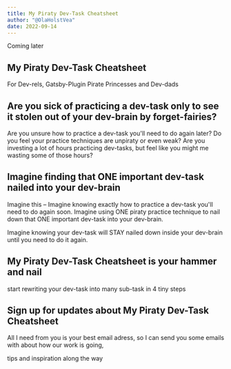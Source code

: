 ```yaml
---
title: My Piraty Dev-Task Cheatsheet
author: "@OlaHolstVea"
date: 2022-09-14
---
```

Coming later

## My Piraty Dev-Task Cheatsheet

For Dev-rels, Gatsby-Plugin Pirate Princesses and Dev-dads

## Are you sick of practicing a dev-task only to see it stolen out of your dev-brain by forget-fairies?

Are you unsure how to practice a dev-task you'll need to do again later? Do you feel your practice techniques are unpiraty or even weak? Are you investing a lot of hours practicing dev-tasks, but feel like you might me wasting some of those hours?

## Imagine finding that ONE important dev-task nailed into your dev-brain

Imagine this – Imagine knowing exactly how to practice a dev-task you'll need to do again soon. Imagine using ONE piraty practice technique to nail down that ONE important dev-task into your dev-brain.

Imagine knowing your dev-task will STAY nailed down inside your dev-brain until you need to do it again.


## My Piraty Dev-Task Cheatsheet is your hammer and nail
start rewriting your dev-task into many sub-task in 4 tiny steps


## Sign up for updates about My Piraty Dev-Task Cheatsheet

All I need from you is your best email adress, so I can send you some emails with about how our work is going,



tips and inspiration along the way
